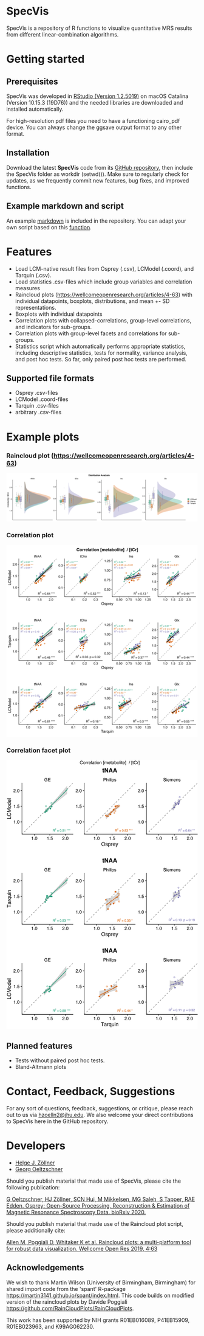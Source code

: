 # SpecVis
SpecVis is a repository of R functions to visualize quantitative MRS results from different linear-combination algorithms.
# Getting started

## Prerequisites

SpecVis was developed in [RStudio (Version 1.2.5019)](https://rstudio.com/) on macOS Catalina (Version 10.15.3 (19D76)) and
the needed libraries are downloaded and installed automatically.

For high-resolution pdf files you need to have a functioning cairo_pdf device. You can always change the ggsave output format to any other format. 

## Installation

Download the latest **SpecVis** code from its [GitHub
repository](https://github.com/hezoe100/SpecVis), then include the SpecVis folder as
workdir (setwd()). Make sure to regularly check for updates, as we frequently commit new features, bug fixes, and improved
functions.

## Example markdown and script

An example [markdown](https://github.com/hezoe100/SpecVis/blob/master/examples/Example.md) is included in the repository. You can adapt your own script based on this [function](https://github.com/hezoe100/SpecVis/blob/master/examples/LC_comp.R).

# Features
- Load LCM-native result files from Osprey (.csv), LCModel (.coord), and Tarquin (.csv).
- Load statistics .csv-files which include group variables and correlation measures
- Raincloud plots (https://wellcomeopenresearch.org/articles/4-63) with individual datapoints, boxplots, distributions, and mean +- SD representations.
- Boxplots with individual datapoints
- Correlation plots with collapsed-correlations, group-level correlations, and indicators for sub-groups.
- Correlation plots with group-level facets and correlations for sub-groups.
- Statistics script which automatically performs appropriate statistics, including descriptive statistics, tests for normality, variance analysis, and post hoc tests. So far, only paired post hoc tests are performed.

## Supported file formats
- Osprey .csv-files
- LCModel .coord-files
- Tarquin .csv-files
- arbitrary .csv-files

# Example plots
### Raincloud plot (https://wellcomeopenresearch.org/articles/4-63)
![Raincloud](/examples/RaincloudByLCMwithLimits4colums.png)
### Correlation plot
![Correlation](/examples/CorrelationByVendorWithSubgroups.png)
### Correlation facet plot
![CorrelationFacet](/examples/CorrelationFacetSmall.png)

## Planned features
- Tests without paired post hoc tests.
- Bland-Altmann plots

# Contact, Feedback, Suggestions

For any sort of questions, feedback, suggestions, or critique, please reach out to us via hzoelln2@jhu.edu. We also welcome your direct contributions to SpecVis here in the GitHub repository.

# Developers

- [Helge J. Zöllner](mailto:hzoelln2@jhu.edu)
- [Georg Oeltzschner](mailto:goeltzs1@jhu.edu)

Should you publish material that made use of SpecVis, please cite the following publication:

[G Oeltzschner, HJ Zöllner, SCN Hui, M Mikkelsen, MG Saleh, S Tapper, RAE Edden. Osprey: Open-Source Processing, Reconstruction  & Estimation of Magnetic Resonance Spectroscopy Data. bioRxiv 2020.](https://www.biorxiv.org/content/10.1101/2020.02.12.944207v1)

Should you publish material that made use of the Raincloud plot script, please additionally cite: 

[Allen M, Poggiali D, Whitaker K et al. Raincloud plots: a multi-platform tool for robust data visualization. Wellcome Open Res 2019, 4:63](https://wellcomeopenresearch.org/articles/4-63)

## Acknowledgements

We wish to thank Martin Wilson (University of Birmingham, Birmingham) for shared import code from the 'spant' R-package https://martin3141.github.io/spant/index.html. This code builds on modified version of the raincloud plots by Davide      Poggiali https://github.com/RainCloudPlots/RainCloudPlots.

This work has been supported by NIH grants R01EB016089, P41EB15909, R01EB023963, and K99AG062230.
